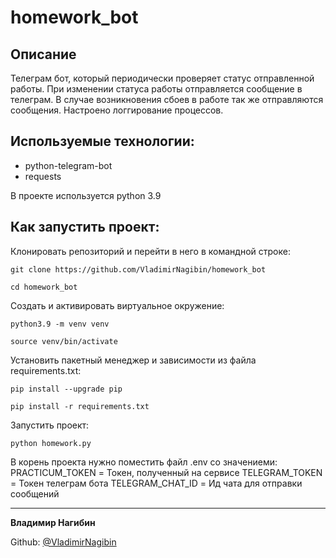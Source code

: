 # homework_bot

## Описание
Телеграм бот, который периодически проверяет статус отправленной работы.
При изменении статуса работы отправляется сообщение в телеграм.
В случае возникновения сбоев в работе так же отправляются сообщения.
Настроено логгирование процессов.

## Используемые технологии:

- python-telegram-bot 
- requests

В проекте используется python 3.9

## Как запустить проект:

Клонировать репозиторий и перейти в него в командной строке:

```
git clone https://github.com/VladimirNagibin/homework_bot
```

```
cd homework_bot
```

Cоздать и активировать виртуальное окружение:

```
python3.9 -m venv venv
```

```
source venv/bin/activate
```

Установить пакетный менеджер и зависимости из файла requirements.txt:

```
pip install --upgrade pip
```

```
pip install -r requirements.txt
```

Запустить проект:

```
python homework.py
```

В корень проекта нужно поместить файл .env  со значениеми:
PRACTICUM_TOKEN = Токен, полученный на сервисе
TELEGRAM_TOKEN = Токен телеграм бота
TELEGRAM_CHAT_ID = Ид чата для отправки сообщений
____

**Владимир Нагибин** 

Github: [@VladimirNagibin](https://github.com/VladimirNagibin/)
